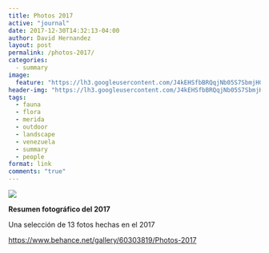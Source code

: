 ```yaml
---
title: Photos 2017
active: "journal"
date: 2017-12-30T14:32:13-04:00
author: David Hernandez
layout: post
permalink: /photos-2017/
categories:
  - summary
image:
  feature: "https://lh3.googleusercontent.com/J4kEHSfbBRQqjNb05S7SbmjHGSiZfY2LRMGSyxdg8R_4XYVABPwU_Ob4jUZVXg-9AiW4sGCTCbBaRkTgfXOqY9JY5jeQgcP8zLELTMdgUJGM6FXPy9dDwMCuxwn0NvgKxcx60DpvPUnvhHtjJblOyyz6VFtlO2qln9NZm2E6O9T8d6-ZDFaWpZKUWLz2uP4AWosiKZjmNlpuE1_ZqGgnpPXK98sFIHIqBIsWwWWX92SIW8QA2zAVgIJcFaxqNUgNS-SG9WVilH3NuMh35xnKA-_vpYpXYilsC7agjiMh6U6xb1j1hM75qs5nBFVITVy-eML7m0oKK-sMZhSaPS2s11_2rlxsPrHY9LYYvnnFvW-dbcaL0zy3BRRhfrXpgwrqfp-3YMoDvuqdcr6635cH2yW5YrGnOnXD-_jwUUKKIbSWBnwqE0Hi7-tVNlGtGcFUa0SDPExK9GGsLgzFE9dQnkCJfsIdmpZXb_97RUYCKd7pJ7gm1JJ3mbwNIABzfcKdjQTHzyZNglJnlrd3nOJOSuETNo7g5tvkpmxMSmt5Cl1nTCdtV63n7kMiuGPPb392kyzFygQh9sgM8eZninSuJcejn-h0FVGlg3WRDzfhKwoHLL2fyQ853NJ9NMk13Rth0uTRGZc-KvBaT0qRHnjs95p6xm4LbejdqDFN-nubXvLgUm4VAQAu6tbPxF2nHgzkTTvaZMjheop6jXRu4w=w972-h651-no?authuser=0" 
header-img: "https://lh3.googleusercontent.com/J4kEHSfbBRQqjNb05S7SbmjHGSiZfY2LRMGSyxdg8R_4XYVABPwU_Ob4jUZVXg-9AiW4sGCTCbBaRkTgfXOqY9JY5jeQgcP8zLELTMdgUJGM6FXPy9dDwMCuxwn0NvgKxcx60DpvPUnvhHtjJblOyyz6VFtlO2qln9NZm2E6O9T8d6-ZDFaWpZKUWLz2uP4AWosiKZjmNlpuE1_ZqGgnpPXK98sFIHIqBIsWwWWX92SIW8QA2zAVgIJcFaxqNUgNS-SG9WVilH3NuMh35xnKA-_vpYpXYilsC7agjiMh6U6xb1j1hM75qs5nBFVITVy-eML7m0oKK-sMZhSaPS2s11_2rlxsPrHY9LYYvnnFvW-dbcaL0zy3BRRhfrXpgwrqfp-3YMoDvuqdcr6635cH2yW5YrGnOnXD-_jwUUKKIbSWBnwqE0Hi7-tVNlGtGcFUa0SDPExK9GGsLgzFE9dQnkCJfsIdmpZXb_97RUYCKd7pJ7gm1JJ3mbwNIABzfcKdjQTHzyZNglJnlrd3nOJOSuETNo7g5tvkpmxMSmt5Cl1nTCdtV63n7kMiuGPPb392kyzFygQh9sgM8eZninSuJcejn-h0FVGlg3WRDzfhKwoHLL2fyQ853NJ9NMk13Rth0uTRGZc-KvBaT0qRHnjs95p6xm4LbejdqDFN-nubXvLgUm4VAQAu6tbPxF2nHgzkTTvaZMjheop6jXRu4w=w972-h651-no?authuser=0"
tags:
  - fauna
  - flora
  - merida
  - outdoor
  - landscape
  - venezuela
  - summary
  - people
format: link
comments: "true"
---
```

<a href="https://www.behance.net/gallery/60303819/Photos-2017" target="_blank"><img class="alignnone size-full" src="https://lh3.googleusercontent.com/J4kEHSfbBRQqjNb05S7SbmjHGSiZfY2LRMGSyxdg8R_4XYVABPwU_Ob4jUZVXg-9AiW4sGCTCbBaRkTgfXOqY9JY5jeQgcP8zLELTMdgUJGM6FXPy9dDwMCuxwn0NvgKxcx60DpvPUnvhHtjJblOyyz6VFtlO2qln9NZm2E6O9T8d6-ZDFaWpZKUWLz2uP4AWosiKZjmNlpuE1_ZqGgnpPXK98sFIHIqBIsWwWWX92SIW8QA2zAVgIJcFaxqNUgNS-SG9WVilH3NuMh35xnKA-_vpYpXYilsC7agjiMh6U6xb1j1hM75qs5nBFVITVy-eML7m0oKK-sMZhSaPS2s11_2rlxsPrHY9LYYvnnFvW-dbcaL0zy3BRRhfrXpgwrqfp-3YMoDvuqdcr6635cH2yW5YrGnOnXD-_jwUUKKIbSWBnwqE0Hi7-tVNlGtGcFUa0SDPExK9GGsLgzFE9dQnkCJfsIdmpZXb_97RUYCKd7pJ7gm1JJ3mbwNIABzfcKdjQTHzyZNglJnlrd3nOJOSuETNo7g5tvkpmxMSmt5Cl1nTCdtV63n7kMiuGPPb392kyzFygQh9sgM8eZninSuJcejn-h0FVGlg3WRDzfhKwoHLL2fyQ853NJ9NMk13Rth0uTRGZc-KvBaT0qRHnjs95p6xm4LbejdqDFN-nubXvLgUm4VAQAu6tbPxF2nHgzkTTvaZMjheop6jXRu4w=w972-h651-no?authuser=0"></a>

<strong>Resumen fotográfico del 2017</strong>

Una selección de 13 fotos hechas en el 2017

<a href="https://www.behance.net/gallery/60303819/Photos-2017" target="_blank">https://www.behance.net/gallery/60303819/Photos-2017</a>
